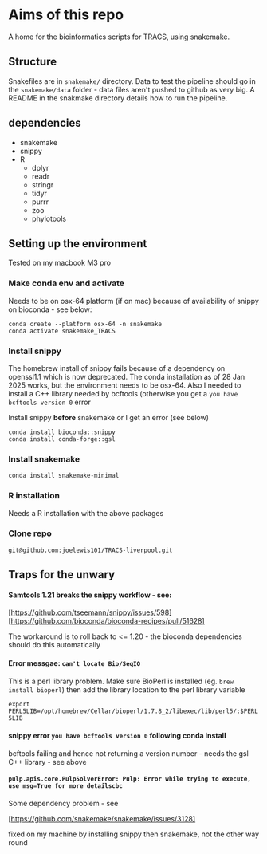 # Aims of this repo

A home for the bioinformatics scripts for TRACS, using snakemake.

## Structure

Snakefiles are in `snakemake/` directory. Data to test the pipeline should go in
the `snakemake/data` folder - data files aren't pushed to github as very big. A
README in the snakmake directory details how to run the pipeline.

## dependencies

* snakemake
* snippy
* R 
  + dplyr
  + readr
  + stringr
  + tidyr
  + purrr
  + zoo
  + phylotools

## Setting up the environment

Tested on my macbook M3 pro

### Make conda env and activate

Needs to be on osx-64 platform (if on mac) because of availability of snippy on
bioconda - see below:

`conda create --platform osx-64 -n snakemake`  
`conda activate snakemake_TRACS`

### Install snippy

The homebrew install of snippy fails because of a dependency on openssl1.1
which is now deprecated. The conda installation as of 28 Jan 2025 works, but the
environment needs to be osx-64. Also I needed to install a C++ library needed by
bcftools (otherwise you get a `you have bcftools version 0` error

Install snippy **before** snakemake or I get an error (see below)

`conda install bioconda::snippy`  
`conda install conda-forge::gsl`

### Install snakemake

`conda install snakemake-minimal`

### R installation

Needs a R installation with the above packages

### Clone repo

`git@github.com:joelewis101/TRACS-liverpool.git`

## Traps for the unwary 

#### Samtools 1.21 breaks the snippy workflow - see:

[https://github.com/tseemann/snippy/issues/598]  
[https://github.com/bioconda/bioconda-recipes/pull/51628]  

The workaround is to roll back to <= 1.20 - the bioconda dependencies should do
this automatically

#### Error messgae: `can't locate Bio/SeqIO`

This is a perl library problem. Make sure BioPerl is installed (eg. `brew install
bioperl`) then add the library location to the perl library variable

`export PERL5LIB=/opt/homebrew/Cellar/bioperl/1.7.8_2/libexec/lib/perl5/:$PERL5LIB`

#### snippy error `you have bcftools version 0` following conda install

bcftools failing and hence not returning a version number - needs the gsl C++ library - see above

#### `pulp.apis.core.PulpSolverError: Pulp: Error while trying to execute, use msg=True for more detailscbc`

Some dependency problem - see

[https://github.com/snakemake/snakemake/issues/3128]  

fixed on my machine by installing snippy then snakemake, not the other way round


